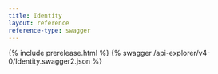 ```yaml
---
title: Identity
layout: reference
reference-type: swagger
---
```


{% include prerelease.html %}
{% swagger /api-explorer/v4-0/Identity.swagger2.json %}

